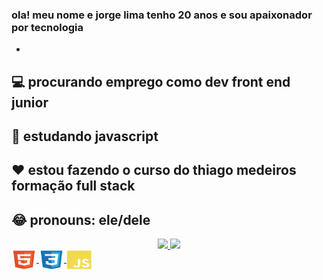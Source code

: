 ### ola! meu nome e jorge lima tenho 20 anos e sou apaixonador por tecnologia
-
💻 procurando emprego como dev front end junior
-
🎄 estudando javascript
-
❤️ estou fazendo o curso do thiago medeiros formação full stack
-
😂 pronouns: ele/dele
-
<div align="center">
  <a href="https://github.com/jorgelima-eb">
  <img height="180em" src="https://github-readme-stats.vercel.app/api?username=jorgelima-eb&show_icons=true&theme=dracula&include_all_commits=true&count_private=true"/>
  <img height="180em" src="https://github-readme-stats.vercel.app/api/top-langs/?username=jorgelima-eb&layout=compact&langs_count=7&theme=dracula"/>
</div>
  
  <img align="center" alt="jorge-HTML" height="30" width="40" src="https://raw.githubusercontent.com/devicons/devicon/master/icons/html5/html5-original.svg">
  <img align="center" alt="jorge-CSS" height="30" width="40" src="https://raw.githubusercontent.com/devicons/devicon/master/icons/css3/css3-original.svg">
  <img align="center" alt="jorge-Js" height="30" width="40" src="https://raw.githubusercontent.com/devicons/devicon/master/icons/javascript/javascript-plain.svg">

